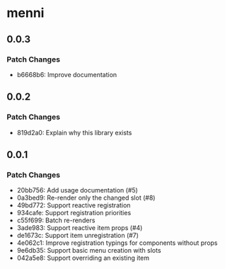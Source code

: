 # menni

## 0.0.3

### Patch Changes

- b6668b6: Improve documentation

## 0.0.2

### Patch Changes

- 819d2a0: Explain why this library exists

## 0.0.1

### Patch Changes

- 20bb756: Add usage documentation (#5)
- 0a3bed9: Re-render only the changed slot (#8)
- 49bd772: Support reactive registration
- 934cafe: Support registration priorities
- c55f699: Batch re-renders
- 3ade983: Support reactive item props (#4)
- de1673c: Support item unregistration (#7)
- 4e062c1: Improve registration typings for components without props
- 9e6db35: Support basic menu creation with slots
- 042a5e8: Support overriding an existing item

